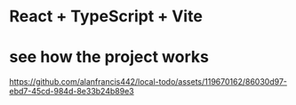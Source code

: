 # React + TypeScript + Vite

# see how the project works


https://github.com/alanfrancis442/local-todo/assets/119670162/86030d97-ebd7-45cd-984d-8e33b24b89e3

